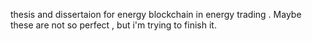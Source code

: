 thesis and dissertaion for energy blockchain in energy trading . Maybe these are not so perfect , but i'm trying to finish it.
